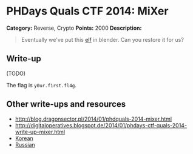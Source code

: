 # PHDays Quals CTF 2014: MiXer

**Category:** Reverse, Crypto
**Points:** 2000
**Description:**

> Eventually we've put this [elf](miXer.elf.5f96dea48b8c8ab66898e902d3c98b82) in blender. Can you restore it for us?

## Write-up

(TODO)

The flag is `y0ur.f1rst.fl4g`.

## Other write-ups and resources

* <http://blog.dragonsector.pl/2014/01/phdquals-2014-mixer.html>
* <http://digitaloperatives.blogspot.de/2014/01/phdays-ctf-quals-2014-write-up-mixer.html>
* [Korean](http://daehee87.tistory.com/337)
* [Russian](http://nightsite.info/blog/12936-phdays-2014-quals-all-reverse-writeup.html)
